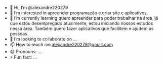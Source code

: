 - 👋 Hi, I’m @alexandre220279
- 👀 I’m interested in apreender programação e criar site e aplicativos.
- 🌱 I’m currently learning quero apreender para poder trabalhar na área, já que estou desempregado atualmente, estou iniciando nossos estudos nessa área. Também quero fazer aplicativos que facilitem e ajudem as pessoas.
- 💞️ I’m looking to collaborate on ...
- 📫 How to reach me alexandre220279@gmail.com 
- 😄 Pronouns: ...
- ⚡ Fun fact: ...

<!---
alexandre220279/alexandre220279 is a ✨ special ✨ repository because its `README.md` (this file) appears on your GitHub profile.
You can click the Preview link to take a look at your changes.
--->
